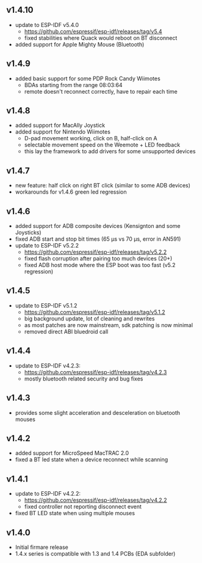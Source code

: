 ## v1.4.10
- update to ESP-IDF v5.4.0
	- https://github.com/espressif/esp-idf/releases/tag/v5.4
	- fixed stabilities where Quack would reboot on BT disconnect
- added support for Apple Mighty Mouse (Bluetooth)

## v1.4.9
- added basic support for some PDP Rock Candy Wiimotes
	- BDAs starting from the range 08:03:64
	- remote doesn't reconnect correctly, have to repair each time

## v1.4.8
- added support for MacAlly Joystick
- added support for Nintendo Wiimotes
	- D-pad movement working, click on B, half-click on A
	- selectable movement speed on the Weemote + LED feedback
	- this lay the framework to add drivers for some unsupported devices

## v1.4.7
- new feature: half click on right BT click (similar to some ADB devices)
- workarounds for v1.4.6 green led regression

## v1.4.6
- added support for ADB composite devices (Kensignton and some Joysticks)
- fixed ADB start and stop bit times (65 µs vs 70 µs, error in AN591)
- update to ESP-IDF v5.2.2
	- https://github.com/espressif/esp-idf/releases/tag/v5.2.2
	- fixed flash corruption after pairing too much devices (20+)
	- fixed ADB host mode where the ESP boot was too fast (v5.2 regression)

## v1.4.5
- update to ESP-IDF v5.1.2
	- https://github.com/espressif/esp-idf/releases/tag/v5.1.2
	- big background update, lot of cleaning and rewrites
	- as most patches are now mainstream, sdk patching is now minimal
	- removed direct ABI bluedroid call

## v1.4.4
- update to ESP-IDF v4.2.3:
	- https://github.com/espressif/esp-idf/releases/tag/v4.2.3
	- mostly bluetooth related security and bug fixes

## v1.4.3
- provides some slight acceleration and desceleration on bluetooth mouses

## v1.4.2
- added support for MicroSpeed MacTRAC 2.0
- fixed a BT led state when a device reconnect while scanning

## v1.4.1
- update to ESP-IDF v4.2.2:
	- https://github.com/espressif/esp-idf/releases/tag/v4.2.2
	- fixed controller not reporting disconnect event
- fixed BT LED state when using multiple mouses

## v1.4.0
- Initial firmare release
- 1.4.x series is compatible with 1.3 and 1.4 PCBs (EDA subfolder)

